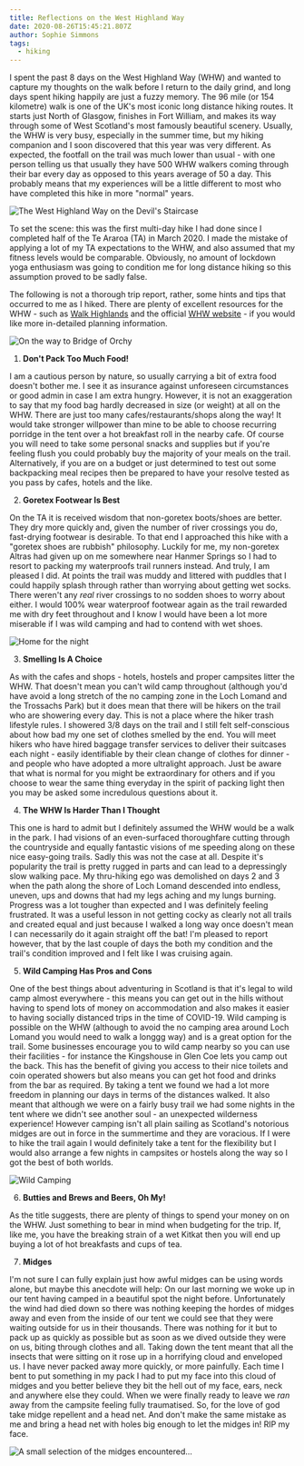```yaml
---
title: Reflections on the West Highland Way
date: 2020-08-26T15:45:21.807Z
author: Sophie Simmons
tags:
  - hiking
---
```

I spent the past 8 days on the West Highland Way (WHW) and wanted to capture my thoughts on the walk before I return to the daily grind, and long days spent hiking happily are just a fuzzy memory.  The 96 mile (or 154 kilometre) walk is one of the UK's most iconic long distance hiking routes.  It starts just North of Glasgow, finishes in Fort William, and makes its way through some of West Scotland's most famously beautiful scenery.  Usually, the WHW is very busy, especially in the summer time, but my hiking companion and I soon discovered that this year was very different.  As expected, the footfall on the trail was much lower than usual - with one person telling us that usually they have 500 WHW walkers coming through their bar every day as opposed to this years average of 50 a day.  This probably means that my experiences will be a little different to most who have completed this hike in more "normal" years. 

![](/img/whw01.jpg "The West Highland Way on the Devil's Staircase")

To set the scene: this was the first multi-day hike I had done since I completed half of the Te Araroa (TA) in March 2020.  I made the mistake of applying a lot of my TA expectations to the WHW, and also assumed that my fitness levels would be comparable.  Obviously, no amount of lockdown yoga enthusiasm was going to condition me for long distance hiking so this assumption proved to be sadly false.  

The following is not a thorough trip report, rather, some hints and tips that occurred to me as I hiked.  There are plenty of excellent resources for the WHW - such as [Walk Highlands](https://www.walkhighlands.co.uk/west-highland-way.shtml) and the official [WHW website](https://www.westhighlandway.org/) - if you would like more in-detailed planning information. 

![](/img/whw02.jpg "On the way to Bridge of Orchy")

1. **Don't Pack Too Much Food!**

I am a cautious person by nature, so usually carrying a bit of extra food doesn't bother me.  I see it as insurance against unforeseen circumstances or good admin in case I am extra hungry.  However, it is not an exaggeration to say that my food bag hardly decreased in size (or weight) at all on the WHW.  There are just too many cafes/restaurants/shops along the way! It would take stronger willpower than mine to be able to choose recurring porridge in the tent over a hot breakfast roll in the nearby cafe.  Of course you will need to take some personal snacks and supplies but if you're feeling flush you could probably buy the majority of your meals on the trail.  Alternatively, if you are on a budget or just determined to test out some backpacking meal recipes then be prepared to have your resolve tested as you pass by cafes, hotels and the like.  

2. **Goretex Footwear Is Best**

On the TA it is received wisdom that non-goretex boots/shoes are better. They dry more quickly and, given the number of river crossings you do, fast-drying footwear is desirable.  To that end I approached this hike with a "goretex shoes are rubbish" philosophy.  Luckily for me, my non-goretex Altras had given up on me somewhere near Hanmer Springs  so I had to resort to packing my waterproofs trail runners instead.  And truly, I am pleased I did.  At points the trail was muddy and littered with puddles that I could happily splash through rather than worrying about getting wet socks.  There weren't any *real* river crossings to no sodden shoes to worry about either.  I would 100% wear waterproof footwear again as the trail rewarded me with dry feet throughout and I know I would have been a lot more miserable if I was wild camping and had to contend with wet shoes.

![](/img/whw05.jpg "Home for the night")

3. **Smelling Is A Choice**

As with the cafes and shops - hotels, hostels and proper campsites litter the WHW.  That doesn't mean you can't wild camp throughout (although you'd have avoid a long stretch of the no camping zone in the Loch Lomand and the Trossachs Park) but it does mean that there will be hikers on the trail who are showering every day.  This is not a place where the hiker trash lifestyle rules.  I showered 3/8 days on the trail and I still felt self-conscious about how bad my one set of clothes smelled by the end.  You will meet hikers who have hired baggage transfer services to deliver their suitcases each night - easily identifiable by their clean change of clothes for dinner - and people who have adopted a more ultralight approach.  Just be aware that what is normal for you might be extraordinary for others and if you choose to wear the same thing everyday in the spirit of packing light then you may be asked some incredulous questions about it. 

4. **The WHW Is Harder Than I Thought**

This one is hard to admit but I definitely assumed the WHW would be a walk in the park.  I had visions of an even-surfaced thoroughfare cutting through the countryside and equally fantastic visions of me speeding along on these nice easy-going trails.  Sadly this was not the case at all.  Despite it's popularity the trail is pretty rugged in parts and can lead to a depressingly slow walking pace.  My thru-hiking ego was demolished on days 2 and 3 when the path along the shore of Loch Lomand descended into endless, uneven, ups and downs that had my legs aching and my lungs burning.  Progress was a lot tougher than expected and I was definitely feeling frustrated.  It was a useful lesson in not getting cocky as clearly not all trails and created equal and just because I walked a long way once doesn't mean I can necessarily do it again straight off the bat!  I'm pleased to report however, that by the last couple of days the both my condition and the trail's condition improved and I felt like I was cruising again.

5. **Wild Camping Has Pros and Cons**

One of the best things about adventuring in Scotland is that it's legal to wild camp almost everywhere - this means you can get out in the hills without having to spend lots of money on accommodation and also makes it easier to having socially distanced trips in the time of COVID-19.  Wild camping is possible on the WHW (although to avoid the no camping area around Loch Lomand you would need to walk a longgg way) and is a great option for the trail.  Some businesses encourage you to wild camp nearby so you can use their facilities - for instance the Kingshouse in Glen Coe lets you camp out the back.  This has the benefit of giving you access to their nice toilets and coin operated showers but also means you can get hot food and drinks from the bar as required. By taking a tent we found we had a lot more freedom in planning our days in terms of the distances walked.  It also meant that although we were on a fairly busy trail we had some nights in the tent where we didn't see another soul - an unexpected wilderness experience!  However camping isn't all plain sailing as Scotland's notorious midges are out in force in the summertime and they are voracious.  If I were to hike the trail again I would definitely take a tent for the flexibility but I would also arrange a few nights in campsites or hostels along the way so I got the best of both worlds.  

![](/img/whw04.jpg "Wild Camping")

6. **Butties and Brews and Beers, Oh My!**

As the title suggests, there are plenty of things to spend your money on on the WHW.  Just something to bear in mind when budgeting for the trip.  If, like me, you have the breaking strain of a wet Kitkat then you will end up buying a lot of hot breakfasts and cups of tea.

7. **Midges**

I'm not sure I can fully explain just how awful midges can be using words alone, but maybe this anecdote will help:  On our last morning we woke up in our tent having camped in a beautiful spot the night before.  Unfortunately the wind had died down so there was nothing keeping the hordes of midges away and even from the inside of our tent we could see that they were waiting outside for us in their thousands.  There was nothing for it but to pack up as quickly as possible but as soon as we dived outside they were on us, biting through clothes and all.  Taking down the tent meant that all the insects that were sitting on it rose up in a horrifying cloud and enveloped us.  I have never packed away more quickly, or more painfully.  Each time I bent to put something in my pack I had to put my face into this cloud of midges and you better believe they bit the hell out of my face, ears, neck and anywhere else they could.  When we were finally ready to leave we *ran* away from the campsite feeling fully traumatised.  So, for the love of god take midge repellent and a head net.  And don't make the same mistake as me and bring a head net with holes big enough to let the midges in! RIP my face.

![](/img/whw03.jpg "A small selection of the midges encountered...")
